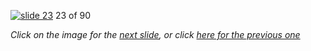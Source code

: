 [![slide 23](https://dl.dropboxusercontent.com/u/2977490/presentations/cookbook/img23.jpg)](24.md)
23 of 90

_Click on the image for the [next slide](24.md), or click [here for the previous one](22.md)_